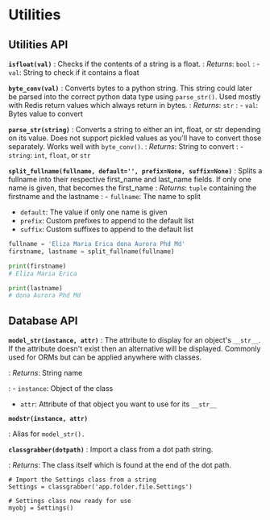 Utilities
=========

Utilities API
-------------

**`isfloat(val)`**
: Checks if the contents of a string is a float.
: *Returns*: `bool`
: - `val`: String to check if it contains a float

**`byte_conv(val)`**
: Converts bytes to a python string. This string could later be parsed into the correct
      python data type using `parse_str()`. Used mostly with Redis return values which always return in
      bytes.
: *Returns*: `str`
: - `val`: Bytes value to convert

**`parse_str(string)`**
: Converts a string to either an int, float, or str depending on its value. Does not support
 pickled values as you'll have to convert those separately. Works well with `byte_conv()`.
: *Returns*: String to convert
: - `string`: `int`, `float`, or `str`

**`split_fullname(fullname, default='', prefix=None, suffix=None)`**
: Splits a fullname into their respective first_name and last_name fields.
      If only one name is given, that becomes the first_name
: *Returns*: `tuple` containing the firstname and the lastname
: - `fullname`: The name to split
- `default`: The value if only one name is given
- `prefix`: Custom prefixes to append to the default list
- `suffix`: Custom suffixes to append to the default list

```python
fullname = 'Eliza Maria Erica dona Aurora Phd Md'
firstname, lastname = split_fullname(fullname)

print(firstname)
# Eliza Maria Erica

print(lastname)
# dona Aurora Phd Md
```

Database API
------------

**`model_str(instance, attr)`**
: The attribute to display for an object's `__str__`. If the attribute doesn't exist then an
 alternative will be displayed. Commonly used for ORMs but can be applied anywhere with classes.

: *Returns*: String name

: - `instance`: Object of the class
- `attr`: Attribute of that object you want to use for its `__str__`

**`modstr(instance, attr)`**

: Alias for `model_str().`

**`classgrabber(dotpath)`**
: Import a class from a dot path string.
      
: *Returns*: The class itself which is found at the end of the dot path.

```
# Import the Settings class from a string
Settings = classgrabber('app.folder.file.Settings')

# Settings class now ready for use
myobj = Settings()
```

